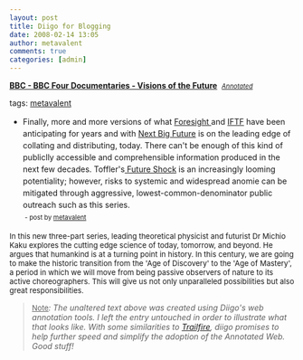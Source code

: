 ```yaml
---
layout: post
title: Diigo for Blogging
date: 2008-02-14 13:05
author: metavalent
comments: true
categories: [admin]
---
```

<p class="title"><strong><a href="https://www.bbc.co.uk/bbcfour/documentaries/features/visions-future.shtml">BBC - BBC Four Documentaries - Visions of the Future</a></strong>&nbsp;&nbsp;<a style="font-size:.8em;font-style:italic;text-decoration:underline;" href="https://www.diigo.com/forward_proxy?_ff=metavalent&amp;_fk=dddf0fa670defbf0b1e8cf8ad14b9840&amp;url_id=c232dbb16b864409b08c50eaac4a66a3&amp;url=http%3A%2F%2Fwww.bbc.co.uk%2Fbbcfour%2Fdocumentaries%2Ffeatures%2Fvisions-future.shtml" class="LinkItem" target="_blank">Annotated</a></p>
<p>tags: <a href="https://www.diigo.com/user/metavalent/metavalent">metavalent</a></p>
<ul class="comments">
    <li style="line-height:150%;">Finally, more and more versions of what <a rel="nofollow" href="https://foresight.org/">Foresight </a>and <a rel="nofollow" href="https://iftf.org/">IFTF</a> have been anticipating for years and with <a rel="nofollow" href="https://nextbigfuture.com/">Next Big Future</a> is on the leading edge of collating and distributing, today. There can't be enough of this kind of publiclly accessible and comprehensible information produced in the next few decades. Toffler's<a rel="nofollow" href="https://en.wikipedia.org/wiki/Future_Shock"> Future Shock</a> is an increasingly looming potentiality; however, risks to systemic and widespread anomie can be mitigated through aggressive, lowest-common-denominator public outreach such as this series.<br />
    <span style="font-size:.8em;">&nbsp;-&nbsp;post by <a href="https://www.diigo.com/user/metavalent">metavalent</a></span></li>
</ul>
<div class="highlights">
<div class="content">  <font size="2" class="large"> In this new three-part series, leading theoretical physicist and futurist Dr Michio Kaku explores the cutting edge science of today, tomorrow, and beyond. He argues that humankind is at a turning point in history. In this century, we are going to make the historic transition from the 'Age of Discovery' to the 'Age of Mastery', a period in which we will move from being passive observers of nature to its active choreographers. This will give us not only unparalleled possibilities but also great responsibilities.<br />
</font><blockquote><u><font size="2">Note</font></u><em>: The unaltered text above was created using Diigo's web annotation tools. I left the entry untouched in order to illustrate what that looks like. With some similarities to <a href="https://www.trailfire.com/">Trailfire</a>, diigo promises to help further speed and simplify the adoption of the Annotated Web. Good stuff!</em></blockquote></div>
</div>
